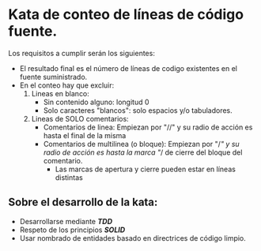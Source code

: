 Kata de conteo de líneas de código fuente.
==========================================

Los requisitos a cumplir serán los siguientes:

*   El resultado final es el número de líneas de codigo existentes en el fuente suministrado.
*   En el conteo hay que excluir:  
    1.  Lineas en blanco:
        * Sin contenido alguno: longitud 0
        * Solo caracteres "blancos": solo espacios y/o tabuladores.
    2.  Lineas de SOLO comentarios:
        * Comentarios de linea: Empiezan por "//" y su radio de acción es hasta el final de la misma
        * Comentarios de multilinea (o bloque): Empiezan por "/*" y su radio de acción es hasta la marca "*/ de cierre del bloque del comentario.
          * Las marcas de apertura y cierre pueden estar en líneas distintas  

Sobre el desarrollo de la kata:
-------------------------------
*   Desarrollarse mediante **_TDD_**
*   Respeto de los principios **_SOLID_**
*   Usar nombrado de entidades basado en directrices de código limpio.
